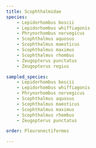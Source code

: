 ```yaml
---
title: Scophthalmidae
species:
    - Lepidorhombus boscii
    - Lepidorhombus whiffiagonis
    - Phrynorhombus norvegicus
    - Scophthalmus aquosus
    - Scophthalmus maeoticus
    - Scophthalmus maximus
    - Scophthalmus rhombus
    - Zeugopterus punctatus
    - Zeugopterus regius

sampled_species:
    - Lepidorhombus boscii
    - Lepidorhombus whiffiagonis
    - Phrynorhombus norvegicus
    - Scophthalmus aquosus
    - Scophthalmus maeoticus
    - Scophthalmus maximus
    - Scophthalmus rhombus
    - Zeugopterus punctatus

order: Pleuronectiformes

---
```

